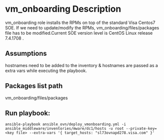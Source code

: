 vm_onboarding Description
========================================

vm_onboarding role installs the RPMs on top of the standard Visa Centos7 SOE. If we need to update/modify the RPMs, vm_onboarding/files/packages file has to be modified.Current SOE version level is CentOS Linux release 7.4.1708 .


Assumptions
-----------
hostnames need to be added to the inventory & hostnames are passed as a extra vars while executing the playbook.

Packages list path
-----------------------
vm_onboarding/files/packages


Run playbook:
--------------

```
ansible-playbook ansible_ovn/deploy_vmonboarding.yml -i ansible_middleware/inventories/mware/dc1/hosts -u root --private-key=<key file> --extra-vars '{ target_hosts: "sl73ovnapd278.visa.com" }'
```
